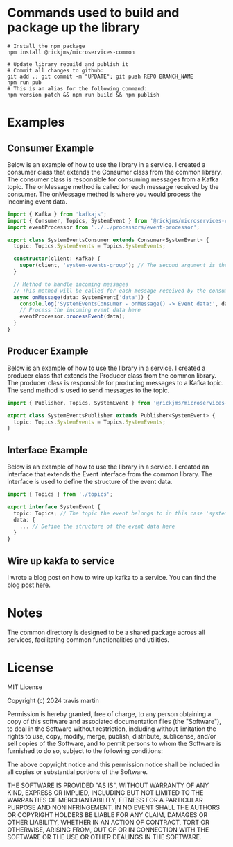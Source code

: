 # Commands used to build and package up the library

```commandline
# Install the npm package
npm install @rickjms/microservices-common

# Update library rebuild and publish it
# Commit all changes to github:
git add .; git commit -m "UPDATE"; git push REPO BRANCH_NAME
npm run pub
# This is an alias for the following command:
npm version patch && npm run build && npm publish
```

# Examples

## Consumer Example

Below is an example of how to use the library in a service. I created a consumer class that extends the Consumer class from the common library. The consumer class is responsible for consuming messages from a Kafka topic. The onMessage method is called for each message received by the consumer. The onMessage method is where you would process the incoming event data.

```typescript
import { Kafka } from 'kafkajs';
import { Consumer, Topics, SystemEvent } from '@rickjms/microservices-common';
import eventProcessor from '../../processors/event-processor';

export class SystemEventsConsumer extends Consumer<SystemEvent> {
  topic: Topics.SystemEvents = Topics.SystemEvents;

  constructor(client: Kafka) {
    super(client, 'system-events-group'); // The second argument is the consumer group id
  }

  // Method to handle incoming messages
  // This method will be called for each message received by the consumer
  async onMessage(data: SystemEvent['data']) {
    console.log('SystemEventsConsumer - onMessage() -> Event data:', data);
    // Process the incoming event data here
    eventProcessor.processEvent(data);
  }
}
```

## Producer Example

Below is an example of how to use the library in a service. I created a producer class that extends the Producer class from the common library. The producer class is responsible for producing messages to a Kafka topic. The send method is used to send messages to the topic.

```typescript
import { Publisher, Topics, SystemEvent } from '@rickjms/microservices-common';

export class SystemEventsPublisher extends Publisher<SystemEvent> {
  topic: Topics.SystemEvents = Topics.SystemEvents;
}
```

## Interface Example

Below is an example of how to use the library in a service. I created an interface that extends the Event interface from the common library. The interface is used to define the structure of the event data.

```typescript
import { Topics } from './topics';

export interface SystemEvent {
  topic: Topics; // The topic the event belongs to in this case 'system-events' kafka topic
  data: {
    ... // Define the structure of the event data here
  }
}
```

## Wire up kakfa to service

I wrote a blog post on how to wire up kafka to a service. You can find the blog post [here](https://www.travisallister.com/post/integrating-kafka-into-your-kubernetes-microservice-application).

# Notes

The common directory is designed to be a shared package across all services, facilitating common functionalities and utilities.

# License

MIT License

Copyright (c) 2024 travis martin

Permission is hereby granted, free of charge, to any person obtaining a copy
of this software and associated documentation files (the "Software"), to deal
in the Software without restriction, including without limitation the rights
to use, copy, modify, merge, publish, distribute, sublicense, and/or sell
copies of the Software, and to permit persons to whom the Software is
furnished to do so, subject to the following conditions:

The above copyright notice and this permission notice shall be included in all
copies or substantial portions of the Software.

THE SOFTWARE IS PROVIDED "AS IS", WITHOUT WARRANTY OF ANY KIND, EXPRESS OR
IMPLIED, INCLUDING BUT NOT LIMITED TO THE WARRANTIES OF MERCHANTABILITY,
FITNESS FOR A PARTICULAR PURPOSE AND NONINFRINGEMENT. IN NO EVENT SHALL THE
AUTHORS OR COPYRIGHT HOLDERS BE LIABLE FOR ANY CLAIM, DAMAGES OR OTHER
LIABILITY, WHETHER IN AN ACTION OF CONTRACT, TORT OR OTHERWISE, ARISING FROM,
OUT OF OR IN CONNECTION WITH THE SOFTWARE OR THE USE OR OTHER DEALINGS IN THE
SOFTWARE.
